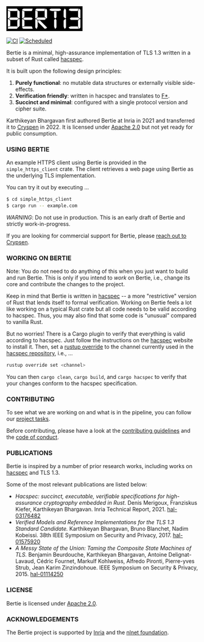 <img src="assets/bertie-logo.png" width="200px"/>

[![CI](https://github.com/cryspen/bertie/actions/workflows/ci.yml/badge.svg)](https://github.com/cryspen/bertie/actions/workflows/ci.yml)
[![Scheduled](https://github.com/cryspen/bertie/actions/workflows/scheduled.yml/badge.svg)](https://github.com/cryspen/bertie/actions/workflows/scheduled.yml)

Bertie is a minimal, high-assurance implementation of TLS 1.3 written in a subset of Rust called [hacspec].

It is built upon the following design principles:

1) **Purely functional**: no mutable data structures or externally visible side-effects.
2) **Verification friendly**: written in hacspec and translates to [F*].
3) **Succinct and minimal**: configured with a single protocol version and cipher suite.

Karthikeyan Bhargavan first authored Bertie at Inria in 2021 and transferred it to [Cryspen] in 2022.
It is licensed under [Apache 2.0](LICENSE) but not yet ready for public consumption.

### USING BERTIE

An example HTTPS client using Bertie is provided in the `simple_https_client` crate.
The client retrieves a web page using Bertie as the underlying TLS implementation.

You can try it out by executing ...

```bash
$ cd simple_https_client
$ cargo run -- example.com
```

*WARNING*: Do not use in production. This is an early draft of Bertie and strictly work-in-progress.

If you are looking for commercial support for Bertie, please [reach out to Crypsen](mailto:info@cryspen.com).

### WORKING ON BERTIE

Note: You do not need to do anything of this when you just want to build and run Bertie. This is only if you intend to *work* on Bertie, i.e., change its core and contribute the changes to the project.

Keep in mind that Bertie is written in [hacspec] -- a more "restrictive" version of Rust that lends itself to formal verification.
Working on Bertie feels a lot like working on a typical Rust crate but all code needs to be valid according to hacspec.
Thus, you may also find that some code is "unusual" compared to vanilla Rust.

But no worries!
There is a Cargo plugin to verify that everything is valid according to hacspec.
Just follow the instructions on the [hacspec] website to install it.
Then, set a [rustup override](https://rust-lang.github.io/rustup/overrides.html) to the channel currently used in the [hacspec repository](https://github.com/hacspec/hacspec/blob/master/rust-toolchain), i.e., ...

```sh
rustup override set <channel>
```

You can then `cargo clean`, `cargo build`, and `cargo hacspec` to verify that your changes conform to the hacspec specification.

### CONTRIBUTING

To see what we are working on and what is in the pipeline, you can follow our [project tasks].

Before contributing, please have a look at the [contributing guidelines] and the [code of conduct].

### PUBLICATIONS

Bertie is inspired by a number of prior research works, including works on [hacspec] and TLS 1.3.

Some of the most relevant publications are listed below:

* *Hacspec: succinct, executable, verifiable specifications for high-assurance cryptography embedded in Rust.* Denis Merigoux, Franziskus Kiefer, Karthikeyan Bhargavan.  Inria Technical Report, 2021. [hal-03176482](https://hal.inria.fr/hal-03176482)
* *Verified Models and Reference Implementations for the TLS 1.3 Standard Candidate.* Karthikeyan Bhargavan, Bruno Blanchet, Nadim Kobeissi.  38th IEEE Symposium on Security and Privacy, 2017. [hal-01575920](https://hal.inria.fr/hal-01575920)
* *A Messy State of the Union: Taming the Composite State Machines of TLS.* Benjamin Beurdouche, Karthikeyan Bhargavan, Antoine Delignat-Lavaud, Cédric Fournet, Markulf Kohlweiss, Alfredo Pironti, Pierre-yves Strub, Jean Karim Zinzindohoue. IEEE Symposium on Security & Privacy, 2015. [hal-01114250](https://hal.inria.fr/hal-01114250/)

### LICENSE

Bertie is licensed under [Apache 2.0](LICENSE).

### ACKNOWLEDGEMENTS

The Bertie project is supported by [Inria] and the [nlnet foundation].

[project tasks]: https://github.com/orgs/cryspen/projects/2/views/2
[code of conduct]: CODE_OF_CONDUCT.md
[contributing guidelines]: CONTRIBUTING.md
[hacspec]: https://github.com/hacspec/hacspec
[F*]: https://www.fstar-lang.org/
[Cryspen]: https://www.cryspen.com/
[Inria]: https://www.inria.fr
[nlnet foundation]: https://nlnet.nl/project/Bertie/
